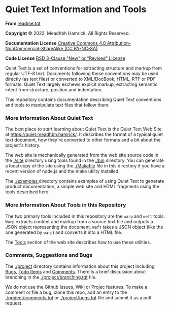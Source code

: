 <h1>Quiet Text Information and Tools</h1>

<p><strong>From</strong> <a href="./readme.tqt">readme.tqt</a></p>
<p><strong>Copyright</strong> &copy; 2022, Meadhbh Hamrick. All Rights Reserved.</p>
<p><strong>Documentation License</strong> <a href="https://spdx.org/licenses/CC-BY-NC-SA-4.0.html">Creative Commons 4.0 Attribution-NonCommercial-ShareAlike (CC BY-NC-SA)</a>
<p><strong>Code License</strong> <a href="https://spdx.org/licenses/BSD-3-Clause.html">BSD 3-Clause "New" or "Revised" License</a>

<p class="abstract">

  Quiet Text is a set of conventions for extracting
  structure and markup from regular UTF-8 text.
  Documents following these conventions may be used
  directly (as text files) or converted to XML/DocBook,
  HTML, RTF or PDF formats.  Quiet Text largely eschews
  explicit markup, extracting semantic intent from
  structure, position and indentation.
      
</p>
    
<p class="abstract">

  This repository contains documentation describing Quiet
  Text conventions and tools to manipulate text files
  that follow them.

</p>

<a name="More%20Information%20About%20Quiet%20Text"></a>
<h3>More Information About Quiet Text</h3>

<p>
        
  The best place to start learning about Quiet Text is
  the Quiet Text Web Site at
  <a href="https://quiet.meadhbh.hamrick.rocks/">https://quiet.meadhbh.hamrick/</a>.
  It describes the format of a typical quiet text
  document, how they're converted to other formats
  and a bit about the project's history.

</p>
      
<p>
        
  The web site is mechanically generated from the web
  site source code in the <a href="./site">./site</a>
  directory using tools found in the
  <a href="./bin">./bin</a> directory.  You can generate
  a local copy of the site using the
  <a href="./Makefile">./Makefile</a> file in this
  directory if you have a recent version of node.js
  and the make utility installed.

</p>

<p>
        
  The <a href="./examples">./examples </a> directory
  contains examples of using Quiet Text to generate
  product documentation, a simple web site and HTML
  fragments using the tools described here.
       
</p>

<a name="More%20Information%20About%20Tools%20in%20this%20Repository"></a>
<h3>More Information About Tools in this Repository</h3>

<p>

  The two primary tools included in this repository
  are the <code>warp</code> and <code>weft</code>
  tools.  <code>Warp</code> extracts content and
  markup from a source text file and outputs a JSON
  object representing the document.
  <code>Weft</code> takes a JSON object (like the
  one generated by <code>warp</code>) and converts
  it into a HTML file.
          
</p>

<p>
          
  The
  <a href="https://quiet.meadhbh.rocks/tools/">Tools</a>
  section of the web site describes how to use these
  utilities.

</p>

<a name="Comments,%20Suggestions%20and%20Bugs"></a>
<h3>Comments, Suggestions and Bugs</h3>

<p>

  The <a href="./project">./project</a> directory
  contains information about this project including
  <a href="./project/bugs.tqt">Bugs</a>,
  <a href="./project/todos.tqt">Todo Items</a> and
  <a href="./project/comments.tqt">Comments</a>.
  There is a brief discussion about branching in
  the
  <a href="./project/branching.tqt">./project/branching.tqt</a>
  file.

</p>

<p>
        
  We do not use the Github Issues, Wiki or Projec
  features.  To make a comment or file a bug, clone this
  repo, add an entry to the
  <a href="./project/comments.tqt">./project/comments.tqt</a>
  or <a href="./project/bugs.tqt">./project/bugs.tqt</a>
  file and submit it as a pull request.

</p>
